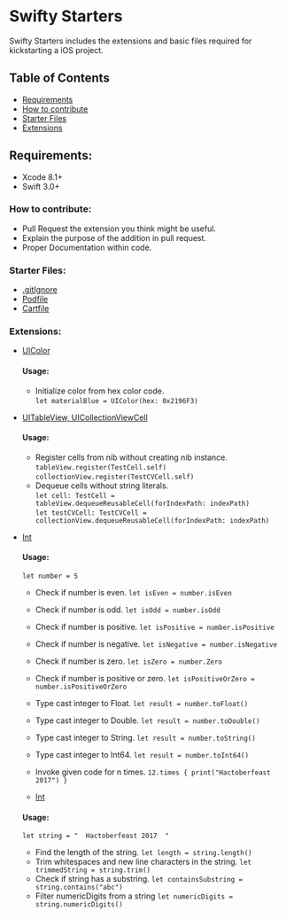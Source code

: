 # Swifty Starters
Swifty Starters includes the extensions and basic files required for kickstarting a iOS project.

## Table of Contents
- [Requirements](#requirements)
- [How to contribute](#how-to-contribute)
- [Starter Files](#starter_files)
- [Extensions](#extensions)

## Requirements:
- Xcode 8.1+
- Swift 3.0+

### How to contribute:
- Pull Request the extension you think might be useful.
- Explain the purpose of the addition in pull request.
- Proper Documentation within code.

### Starter Files:
- [.gitIgnore](./StarterFiles/.gitIgnore)
- [Podfile](./StarterFiles/Podfile)
- [Cartfile](./StarterFiles/Cartfile)

### Extensions:
- [UIColor](./Extensions/UIColor+Extension.swift)
	#### Usage:
	- Initialize color from hex color code.  
	`let materialBlue = UIColor(hex: 0x2196F3)`

- [UITableView, UICollectionViewCell](./Extensions/UIView+Extension.swift)
	#### Usage:
	- Register cells from nib without creating nib instance.  
	`tableView.register(TestCell.self)`
	`collectionView.register(TestCVCell.self)`
	- Dequeue cells without string literals.  
	`let cell: TestCell = tableView.dequeueReusableCell(forIndexPath: indexPath)`  
	`let testCVCell: TestCVCell = collectionView.dequeueReusableCell(forIndexPath: indexPath)`  

- [Int](./Extensions/Int+Extension.swift)
  #### Usage: 
  `let number = 5`
  - Check if number is even.
  `let isEven = number.isEven`
  - Check if number is odd.
  `let isOdd = number.isOdd`
  - Check if number is positive.
  `let isPositive = number.isPositive`
  - Check if number is negative.
  `let isNegative = number.isNegative`
  - Check if number is zero.
  `let isZero = number.Zero`
  - Check if number is positive or zero.
  `let isPositiveOrZero = number.isPositiveOrZero`
  - Type cast integer to Float.
  `let result = number.toFloat()`
  - Type cast integer to Double.
  `let result = number.toDouble()`
  - Type cast integer to String.
  `let result = number.toString()`
  - Type cast integer to Int64.
  `let result = number.toInt64()`
  - Invoke given code for n times.
  `12.times {
  	print("Hactoberfeast 2017")
  }`

  - [Int](./Extensions/String+Extension.swift)
  #### Usage: 
  `let string = "  Hactoberfeast 2017  "`
  - Find the length of the string.
  `let length = string.length()`
  - Trim whitespaces and new line characters in the string.
  `let trimmedString = string.trim()`
  - Check if string has a substring.
  `let containsSubstring = string.contains("abc")`
  - Filter numericDigits from a string
  `let numericDigits = string.numericDigits()`